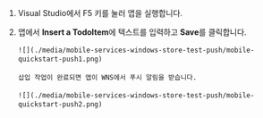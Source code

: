
1. Visual Studio에서 F5 키를 눌러 앱을 실행합니다.
2. 앱에서 **Insert a TodoItem**에 텍스트를 입력하고 **Save**를 클릭합니다.
   
       ![](./media/mobile-services-windows-store-test-push/mobile-quickstart-push1.png)
   
       삽입 작업이 완료되면 앱이 WNS에서 푸시 알림을 받습니다.
   
       ![](./media/mobile-services-windows-store-test-push/mobile-quickstart-push2.png)

<!---HONumber=Oct15_HO3-->